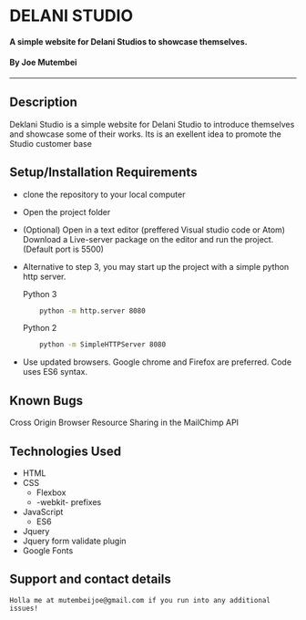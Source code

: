 # DELANI STUDIO
#### A simple website for Delani Studios to showcase themselves. 
#### By **Joe Mutembei**
*******
## Description
Deklani Studio is a simple website for Delani Studio to introduce themselves and showcase some of their works. Its is an exellent idea to promote the Studio customer base
## Setup/Installation Requirements
* clone the repository to your local computer
* Open the project folder 
* (Optional) Open in a text editor (preffered Visual studio code or Atom)       Download a Live-server package on the editor and run the project.         (Default port is 5500)
*  Alternative to step 3, you may start up the project with a simple python http server.

    Python 3

    ```bash
        python -m http.server 8080
    ```
    Python 2

    ```bash
        python -m SimpleHTTPServer 8080
    ```
* Use updated browsers. Google chrome and Firefox are preferred. Code uses ES6 syntax.
## Known Bugs
   Cross Origin Browser Resource Sharing in the MailChimp API 
## Technologies Used
 * HTML
 * CSS
    * Flexbox
    * -webkit- prefixes
 * JavaScript
    * ES6
 * Jquery
 * Jquery form validate plugin
 * Google Fonts

## Support and contact details
    Holla me at mutembeijoe@gmail.com if you run into any additional issues!